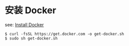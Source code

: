 # 安装 Docker

see: [Install Docker](https://docs.docker.com/install/linux/docker-ce)

```shell
$ curl -fsSL https://get.docker.com -o get-docker.sh
$ sudo sh get-docker.sh
```

